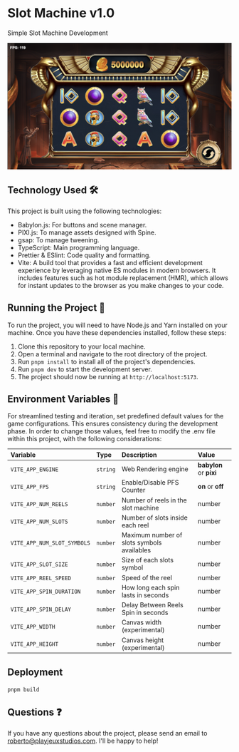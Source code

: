 # Slot Machine v1.0

Simple Slot Machine Development

![alt text](https://github.com/robextrem/slot-machine/blob/main/src/assets/images/screenshot.png?raw=true)

## Technology Used 🛠️

This project is built using the following technologies:

- Babylon.js: For buttons and scene manager.
- PIXI.js: To manage assets designed with Spine.
- gsap: To manage tweening.
- TypeScript: Main programming language.
- Prettier & ESlint: Code quality and formatting.
- Vite: A build tool that provides a fast and efficient development experience by leveraging native ES modules in modern browsers. It includes features such as hot module replacement (HMR), which allows for instant updates to the browser as you make changes to your code.

## Running the Project 🚀

To run the project, you will need to have Node.js and Yarn installed on your machine. Once you have these dependencies installed, follow these steps:

1. Clone this repository to your local machine.
2. Open a terminal and navigate to the root directory of the project.
3. Run `pnpm install` to install all of the project's dependencies.
4. Run `pnpm dev` to start the development server.
5. The project should now be running at `http://localhost:5173`.

## Environment Variables 📝

For streamlined testing and iteration, set predefined default values for the game configurations. This ensures consistency during the development phase. In order to change those values, feel free to modify the .env file within this project, with the following considerations:

| Variable | Type     | Description                | Value     |
| :-------- | :------- | :------------------------- | :---------|
| `VITE_APP_ENGINE`    | `string` | Web Rendering engine                | **babylon** or **pixi** |
| `VITE_APP_FPS`       | `string` | Enable/Disable PFS Counter          | **on** or **off**       |
| `VITE_APP_NUM_REELS` | `number` | Number of reels in the slot machine | number        |
| `VITE_APP_NUM_SLOTS` | `number` | Number of slots inside each reel | number        |
| `VITE_APP_NUM_SLOT_SYMBOLS` | `number` | Maximum number of slots symbols availables | number        |
| `VITE_APP_SLOT_SIZE` | `number` | Size of each slots symbol | number        |
| `VITE_APP_REEL_SPEED` | `number` | Speed of the reel | number        |
| `VITE_APP_SPIN_DURATION` | `number` | How long each spin lasts in seconds | number        |
| `VITE_APP_SPIN_DELAY` | `number` | Delay Between Reels Spin in seconds | number        |
| `VITE_APP_WIDTH` | `number` | Canvas width (experimental) | number        |
| `VITE_APP_HEIGHT` | `number` | Canvas height (experimental) | number        |

## Deployment

`pnpm build`

## Questions ❓

If you have any questions about the project, please send an email to roberto@playjeuxstudios.com. I'll be happy to help!
